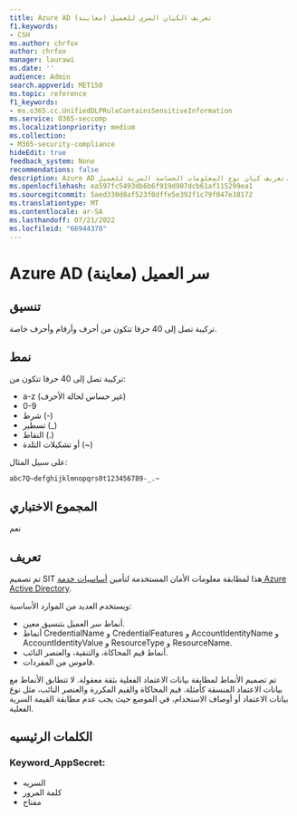```yaml
---
title: Azure AD تعريف الكيان السري للعميل (معاينة)
f1.keywords:
- CSH
ms.author: chrfox
author: chrfox
manager: laurawi
ms.date: ''
audience: Admin
search.appverid: MET150
ms.topic: reference
f1_keywords:
- ms.o365.cc.UnifiedDLPRuleContainsSensitiveInformation
ms.service: O365-seccomp
ms.localizationpriority: medium
ms.collection:
- M365-security-compliance
hideEdit: true
feedback_system: None
recommendations: false
description: Azure AD تعريف كيان نوع المعلومات الحساسة السرية للعميل.
ms.openlocfilehash: ea597fc5493db6b6f919d907dcb61af115299ea1
ms.sourcegitcommit: 5aed330d8af523f0dffe5e392f1c79f047e38172
ms.translationtype: MT
ms.contentlocale: ar-SA
ms.lasthandoff: 07/21/2022
ms.locfileid: "66944378"
---
```

# <a name="azure-ad-client-secret-preview"></a>Azure AD سر العميل (معاينة)

## <a name="format"></a>تنسيق

تركيبة تصل إلى 40 حرفا تتكون من أحرف وأرقام وأحرف خاصة.

## <a name="pattern"></a>نمط

تركيبة تصل إلى 40 حرفا تتكون من:

- a-z (غير حساس لحالة الأحرف)
- 0-9
- شرط (-)
- تسطير (_)
- النقاط (.) 
- أو تشكيلات التلدة (~)

على سبيل المثال:

`abc7Q~defghijklmnopqrs0t123456789-_.~`

## <a name="checksum"></a>المجموع الاختباري

نعم

## <a name="definition"></a>تعريف

تم تصميم SIT هذا لمطابقة معلومات الأمان المستخدمة لتأمين [أساسيات خدمة Azure Active Directory](/azure/active-directory/fundamentals/service-accounts-principal). 

ويستخدم العديد من الموارد الأساسية:

- أنماط سر العميل بتنسيق معين.
- أنماط CredentialName و CredentialFeatures و AccountIdentityName و AccountIdentityValue و ResourceType و ResourceName.
- أنماط قيم المحاكاة، والتنقية، والعنصر النائب.
- قاموس من المفردات.

تم تصميم الأنماط لمطابقة بيانات الاعتماد الفعلية بثقة معقولة. لا تتطابق الأنماط مع بيانات الاعتماد المنسقة كأمثلة. قيم المحاكاة والقيم المكررة والعنصر النائب، مثل نوع بيانات الاعتماد أو أوصاف الاستخدام، في الموضع حيث يجب عدم مطابقة القيمة السرية الفعلية.

## <a name="keywords"></a>الكلمات الرئيسيه

### <a name="keyword_appsecret"></a>Keyword_AppSecret:

- السريه
- كلمة المرور
- مفتاح

